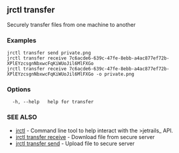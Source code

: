 ## jrctl transfer

Securely transfer files from one machine to another

### Examples

```
jrctl transfer send private.png
jrctl transfer receive 7c6acde6-639c-47fe-8ebb-a4ac877ef72b-XPlEYzcsgnNbxwcFqKiWUoJil6MlFXGo
jrctl transfer receive 7c6acde6-639c-47fe-8ebb-a4ac877ef72b-XPlEYzcsgnNbxwcFqKiWUoJil6MlFXGo -o private.png
```

### Options

```
  -h, --help   help for transfer
```

### SEE ALSO

* [jrctl](jrctl.md)	 - Command line tool to help interact with the >jetrails_ API.
* [jrctl transfer receive](jrctl_transfer_receive.md)	 - Download file from secure server
* [jrctl transfer send](jrctl_transfer_send.md)	 - Upload file to secure server

